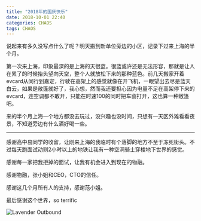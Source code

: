 ```yaml
---
title: "2018年的国庆快乐"
date: 2018-10-01 22:40
categories: CHAOS
tags: CHAOS
---
```


说起来有多久没写点什么了呢？明天搬到新单位旁边的小区，记录下过来上海的半个月。 

第一次来上海，印象最深的是上海的天很蓝。很蓝或许还是无法形容，那就是让人在累了的时候抬头望向天空，整个人就放松下来的那种蓝色。前几天搬家开着evcard从闵行到嘉定，行驶在高架上的感觉就像在开飞机，一眼望出去尽是蓝天白云，如果是敞篷就好了，我心想，然而我还要担心因为电量不足在高架停下来的evcard，连空调都不敢开，只能在时速100的同时把车窗打开，这也算一种敞篷吧。

来的半个月上海一个地方都没去玩过，没兴趣也没时间，只想有一天区外滩看看夜景，不知道旁边有什么酒好喝一些。

---



感谢高中易同学的收留，让刚来上海的我临时有个落脚的地方不至于冻死街头。不过每天跑面试动则2小时以上的地铁让我有一种空洞骑士穿梭地下世界的感觉。

感谢每一家把我拒掉的面试，让我有机会进入到现在的物融。

感谢物融，张小姐和CEO，CTO的信任。

感谢这几个月所有人的支持，感谢范小姐。

最后感谢这个世界，so terrific

![Lavender Outbound](/img/in-post/pic1.jpg)